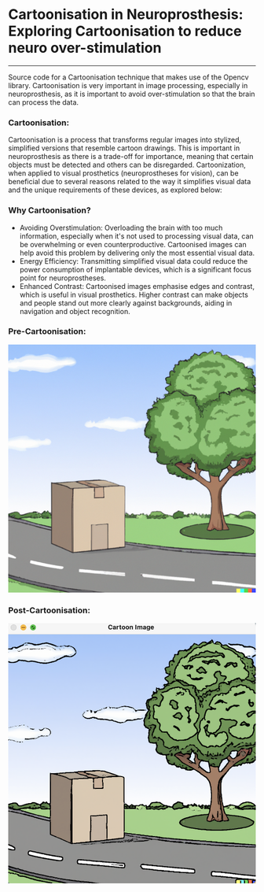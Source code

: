 # Cartoonisation in Neuroprosthesis: Exploring Cartoonisation to reduce neuro over-stimulation 

----

Source code for a Cartoonisation technique that makes use of the Opencv library. Cartoonisation is very important in image processing, especially in neuroprosthesis, as it is important to avoid over-stimulation so that the brain can process the data. 

### Cartoonisation: 

Cartoonisation is a process that transforms regular images into stylized, simplified versions that resemble cartoon drawings. This is important in neuroprosthesis as there is a trade-off for importance, meaning that certain objects must be detected and others can be disregarded. Cartoonization, when applied to visual prosthetics (neuroprostheses for vision), can be beneficial due to several reasons related to the way it simplifies visual data and the unique requirements of these devices, as explored below: 

### Why Cartoonisation? 

+ Avoiding Overstimulation: Overloading the brain with too much information, especially when it's not used to processing visual data, can be overwhelming or even counterproductive. Cartoonised images can help avoid this problem by delivering only the most essential visual data.
+ Energy Efficiency: Transmitting simplified visual data could reduce the power consumption of implantable devices, which is a significant focus point for neuroprostheses.
+ Enhanced Contrast: Cartoonised images emphasise edges and contrast, which is useful in visual prosthetics. Higher contrast can make objects and people stand out more clearly against backgrounds, aiding in navigation and object recognition.

### Pre-Cartoonisation: 
![plot](Images/cartoon.png)



### Post-Cartoonisation:
![plot](Images/output.png)